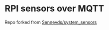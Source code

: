 # RPI sensors over MQTT

Repo forked from [Sennevds/system_sensors](https://github.com/Sennevds/system_sensors)
